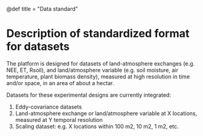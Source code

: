 @def title = "Data standard"

# Description of standardized format for datasets

The platform is designed for datasets of land-atmosphere exchanges (e.g. NEE, ET, Rsoil), and land/atmosphere variable (e.g. soil moisture, air temperature, plant biomass density), measured at high resolution in time and/or space, in an area of about a hectar.

Datasets for these experimental designs are currently integrated:
1. Eddy-covariance datasets  
1. Land-atmosphere exchange or land/atmosphere variable at X locations, measured at Y temporal resolution
1. Scaling dataset: e.g. X locations within 100 m2, 10 m2, 1 m2, etc.
